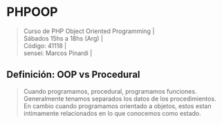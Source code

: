 # PHPOOP
> Curso de PHP Object Oriented Programming |   
> Sábados 15hs a 18hs (Arg) |    
> Código: 41118 |   
> sensei: Marcos Pinardi |  

## Definición: OOP vs Procedural

> Cuando programamos, procedural, programamos funciones.   
> Generalmente tenamos separados los datos de los procedimientos.   
> En cambio cuando programamos orientado a objetos, 
> estos estan íntimamente relacionados en lo que conocemos como estado.   